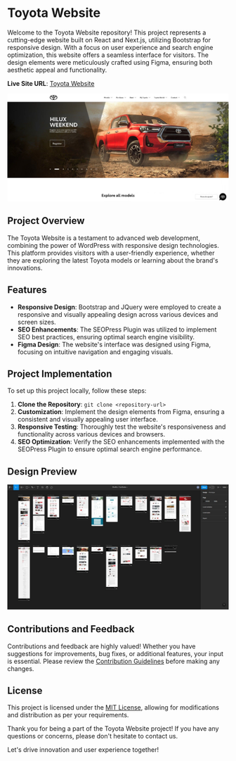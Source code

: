 # Toyota Website

Welcome to the Toyota Website repository! This project represents a cutting-edge website built on React and Next.js, utilizing Bootstrap for responsive design. With a focus on user experience and search engine optimization, this website offers a seamless interface for visitors. The design elements were meticulously crafted using Figma, ensuring both aesthetic appeal and functionality.

**Live Site URL**: [Toyota Website](https://www.toyota.com.br)

![Toyota Website](https://github.com/DevRex-0201/Project-Images/blob/main/web/wp-todyta-preview.jpeg)

## Project Overview

The Toyota Website is a testament to advanced web development, combining the power of WordPress with responsive design technologies. This platform provides visitors with a user-friendly experience, whether they are exploring the latest Toyota models or learning about the brand's innovations.

## Features

- **Responsive Design**: Bootstrap and JQuery were employed to create a responsive and visually appealing design across various devices and screen sizes.
- **SEO Enhancements**: The SEOPress Plugin was utilized to implement SEO best practices, ensuring optimal search engine visibility.
- **Figma Design**: The website's interface was designed using Figma, focusing on intuitive navigation and engaging visuals.

## Project Implementation

To set up this project locally, follow these steps:

1. **Clone the Repository**: `git clone <repository-url>`
2. **Customization**: Implement the design elements from Figma, ensuring a consistent and visually appealing user interface.
3. **Responsive Testing**: Thoroughly test the website's responsiveness and functionality across various devices and browsers.
4. **SEO Optimization**: Verify the SEO enhancements implemented with the SEOPress Plugin to ensure optimal search engine performance.

## Design Preview

![Figma Design](https://github.com/DevRex-0201/Project-Images/blob/main/web/wp-todyta-design.jpeg)

## Contributions and Feedback

Contributions and feedback are highly valued! Whether you have suggestions for improvements, bug fixes, or additional features, your input is essential. Please review the [Contribution Guidelines](CONTRIBUTING.md) before making any changes.

## License

This project is licensed under the [MIT License](LICENSE), allowing for modifications and distribution as per your requirements.

Thank you for being a part of the Toyota Website project! If you have any questions or concerns, please don't hesitate to contact us.

Let's drive innovation and user experience together!
